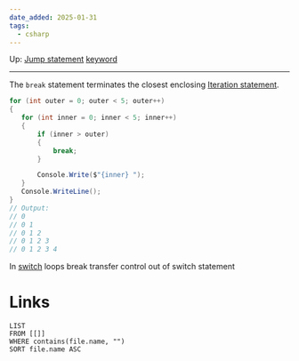 ```yaml
---
date_added: 2025-01-31
tags:
  - csharp
---
```

Up: [Jump statement](Jump%20statement.md) [keyword](keyword.md)
___
 The `break` statement terminates the closest enclosing [Iteration statement](Iteration%20statement.md).
 ```cs
 for (int outer = 0; outer < 5; outer++)
{
    for (int inner = 0; inner < 5; inner++)
    {
        if (inner > outer)
        {
            break;
        }

        Console.Write($"{inner} ");
    }
    Console.WriteLine();
}
// Output:
// 0
// 0 1
// 0 1 2
// 0 1 2 3
// 0 1 2 3 4
```

In [switch](switch.md) loops break transfer control out of switch statement
# Links
```dataview
LIST
FROM [[]]
WHERE contains(file.name, "")
SORT file.name ASC
```
